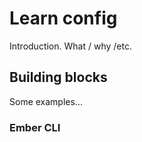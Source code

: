 
# Learn config

Introduction. What / why /etc.

## Building blocks

Some examples...

### Ember CLI

